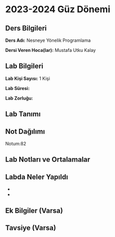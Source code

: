 # 2023-2024 Güz Dönemi

## Ders Bilgileri
**Ders Adı:** Nesneye Yönelik Programlama

**Dersi Veren Hoca(lar):** Mustafa Utku Kalay

## Lab Bilgileri

**Lab Kişi Sayısı:** 1 Kişi

**Lab Süresi:** 

**Lab Zorluğu:**  

## Lab Tanımı

## Not Dağılımı
Notum:82

## Lab Notları ve Ortalamalar

## Labda Neler Yapıldı
* 
* 


## Ek Bilgiler (Varsa)

## Tavsiye (Varsa)
